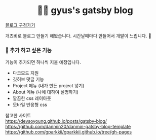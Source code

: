 <h1 align="center">
 👋🏻 gyus's gatsby blog
</h1>

<a href="https://gyus-blog.netlify.app/"> 블로그 구경가기 </a>

개츠비로 블로그 만들기 해봤습니다.
시간날때마다 만들어서 개발이 느립니다. 🤣

### 🤔 추가 하고 싶은 기능
기능이 추가되면 하나씩 지울 예정입니다.
- 다크모드 지원
- 깃허브 댓글 기능
- Project 메뉴 (내가 만든 project 넣기)
- About 메뉴 (나에 대하여 설명하기)
- 깔끔한 css 레이아웃
- 모바일 반응형 css

참고한 사이트
<br/>
https://devsoyoung.github.io/posts/gatsby-blog/
<br/>
https://github.com/danmin20/danmin-gatsby-blog-template
<br/>
https://github.com/gparkkii/gparkkii.github.io/tree/gh-pages
